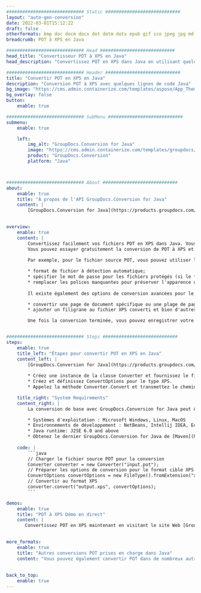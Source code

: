 ```yaml
---
############################# Static ############################
layout: "auto-gen-conversion"
date: 2022-03-01T15:12:22
draft: false
otherformats: bmp doc docm docx dot dotm dotx epub gif ico jpeg jpg md odt ott pdf png psd rtf tex tif tiff txt xps
breadcrumb: POT à XPS en Java

############################# Head ############################
head_title: "Convertisseur POT à XPS en Java"
head_description: "Convertissez POT en XPS dans Java en utilisant quelques lignes de code. Utilisez l'API de conversion de documents GroupDocs pour convertir plus de 160 formats de fichiers."

############################# Header ############################
title: "Convertir POT en XPS en Java"
description: "Conversion POT à XPS avec quelques lignes de code Java"
bg_image: "https://cms.admin.containerize.com/templates/aspose/App_Themes/V3/images/bg/header1.png"
bg_overlay: false
button:
    enable: true

############################# SubMenu ############################
submenu:
    enable: true

    left:
        img_alt: "GroupDocs.Conversion for Java"
        image: "https://cms.admin.containerize.com/templates/groupdocs/images/product-logos/90x90-noborder/groupdocs-conversion-java.png"
        product: "GroupDocs.Conversion"
        platform: "Java"



############################# About ############################
about:
    enable: true
    title: "À propos de l'API GroupDocs.Conversion for Java"
    content: |
        [GroupDocs.Conversion for Java](https://products.groupdocs.com/conversion/java/) peut être utilisé pour convertir Microsoft Word, Excel, PowerPoint, PDF, Visio et d'autres formats. GroupDocs.Conversion est une API autonome adaptée aux systèmes back-end et internes nécessitant des performances élevées. Il ne dépend d'aucun logiciel tel que Microsoft ou Open Office.
    

overview:
    enable: true
    content: |
        Convertissez facilement vos fichiers POT en XPS dans Java. Vous pouvez utiliser seulement quelques lignes de code Java dans n'importe quelle plate-forme de votre choix comme - Windows, Linux, macOS.
        Vous pouvez essayer gratuitement la conversion de POT à XPS et évaluer la qualité des résultats de conversion. En plus des scénarios de conversion de fichiers simples, vous pouvez essayer des options plus avancées pour charger le fichier source POT et pour enregistrer le résultat de sortie XPS. 
        
        Par exemple, pour le fichier source POT, vous pouvez utiliser les options de chargement suivantes :

        * format de fichier à détection automatique;
        * spécifier le mot de passe pour les fichiers protégés (si le format de fichier le prend en charge);
        * remplacer les polices manquantes pour préserver l'apparence du document.
        
        Il existe également des options de conversion avancées pour le fichier XPS :

        * convertir une page de document spécifique ou une plage de pages;
        * ajouter un filigrane au fichier XPS converti et bien d'autres.

        Une fois la conversion terminée, vous pouvez enregistrer votre fichier XPS dans le chemin du fichier local ou dans tout stockage tiers tel que FTP, Amazon S3, Google Drive, Dropbox, etc. Veuillez noter - pour convertir POT en XPS aucun logiciel supplémentaire n'est nécessaire - comme MS Office, Open Office, Adobe Acrobat Reader, etc.


############################# Steps ############################
steps:
    enable: true
    title_left: "Étapes pour convertir POT en XPS en Java"
    content_left: |
        [GroupDocs.Conversion for Java](https://products.groupdocs.com/conversion/java/) permet aux développeurs de convertir facilement un fichier POT en XPS avec quelques lignes de code.
        
        * Créez une instance de la classe Converter et fournissez le fichier POT avec le chemin complet
        * Créez et définissez ConvertOptions pour le type XPS.
        * Appelez la méthode Converter.Convert et transmettez le chemin complet et le format (XPS) en tant que paramètre

    title_right: "System Requirements"
    content_right: |
        La conversion de base avec GroupDocs.Conversion for Java peut être effectuée en quelques étapes simples. Nos API sont prises en charge sur toutes les principales plates-formes et systèmes d'exploitation. Avant d'exécuter le code ci-dessous, assurez-vous que les prérequis suivants sont installés sur votre système.

        * Systèmes d'exploitation : Microsoft Windows, Linux, MacOS
        * Environnements de développement : NetBeans, Intellij IDEA, Eclipse, etc.
        * Java runtime: J2SE 6.0 and above
        * Obtenez le dernier GroupDocs.Conversion for Java de [Maven](https://repository.groupdocs.com/webapp/#/artifacts/browse/tree/General/repo/com/groupdocs/groupdocs-conversion)
         
    code: |
        ```java    
        // Charger le fichier source POT pour la conversion
        Converter converter = new Converter("input.pot");
        // Préparer les options de conversion pour le format cible XPS
        ConvertOptions convertOptions = new FileType().fromExtension("xps").getConvertOptions();
        // Convertir au format XPS
        converter.convert("output.xps", convertOptions);
        ```

demos:
    enable: true
    title: "POT à XPS Démo en direct"
    content: |
       Convertissez POT en XPS maintenant en visitant le site Web [GroupDocs.Conversion App](https://products.groupdocs.app/conversion/family). La démo en ligne présente les avantages suivants
          

more_formats:
    enable: true
    title: "Autres conversions POT prises en charge dans Java"
    content: "Vous pouvez également convertir POT dans de nombreux autres formats de fichiers. Veuillez consulter la liste ci-dessous."
       
       
back_to_top:
    enable: true
---
```

